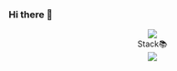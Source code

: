 ### Hi there 👋

<!--
**siaSim/siaSim** is a ✨ _special_ ✨ repository because its `README.md` (this file) appears on your GitHub profile.

Here are some ideas to get you started:

- 🔭 I’m currently working on ...
- 🌱 I’m currently learning ...
- 👯 I’m looking to collaborate on ...
- 🤔 I’m looking for help with ...
- 💬 Ask me about ...
- 📫 How to reach me: ...
- 😄 Pronouns: ...
- ⚡ Fun fact: ...
-->

<div align="center">
  <img src="https://github.com/siaSim/siaSim/assets/102781433/f040b42a-6704-4283-a900-74998c5ddc4e"/>
  <div>Stack📚<div>
    <img src="https://img.shields.io/badge/Python-3776AB?style=for-the-badge&logo=Python&logoColor=white">
</div>

